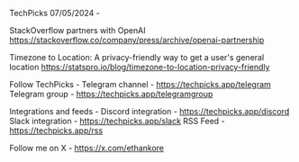 TechPicks 07/05/2024 -

StackOverflow partners with OpenAI
https://stackoverflow.co/company/press/archive/openai-partnership

Timezone to Location: A privacy-friendly way to get a user's general location
https://statspro.io/blog/timezone-to-location-privacy-friendly

Follow TechPicks -
Telegram channel - https://techpicks.app/telegram
Telegram group - https://techpicks.app/telegramgroup

Integrations and feeds -
Discord integration - https://techpicks.app/discord
Slack integration - https://techpicks.app/slack
RSS Feed - https://techpicks.app/rss

Follow me on X - https://x.com/ethankore